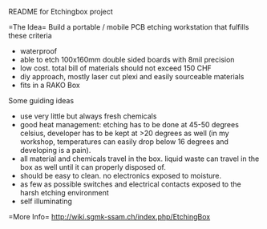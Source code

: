 README for Etchingbox project

=The Idea=
Build a portable / mobile PCB etching workstation that fulfills these criteria
* waterproof
* able to etch 100x160mm double sided boards with 8mil precision
* low cost.  total bill of materials should not exceed 150 CHF
* diy approach, mostly laser cut plexi and easily sourceable materials
* fits in a RAKO Box

Some guiding ideas
* use very little but always fresh chemicals 
* good heat management: etching has to be done at 45-50 degrees celsius, developer has to be kept at >20 degrees as well (in my workshop, temperatures can easily drop below 16 degrees and developing is a pain).
* all material and chemicals travel in the box. liquid waste can travel in the box as well until it can properly disposed of.
* should be easy to clean. no electronics exposed to moisture. 
* as few as possible switches and electrical contacts exposed to the harsh etching environment
* self illuminating


=More Info=
http://wiki.sgmk-ssam.ch/index.php/EtchingBox